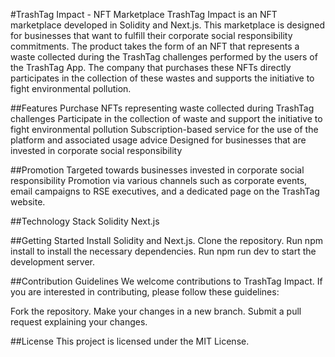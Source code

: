 #TrashTag Impact - NFT Marketplace
TrashTag Impact is an NFT marketplace developed in Solidity and Next.js. This marketplace is designed for businesses that want to fulfill their corporate social responsibility commitments. The product takes the form of an NFT that represents a waste collected during the TrashTag challenges performed by the users of the TrashTag App. The company that purchases these NFTs directly participates in the collection of these wastes and supports the initiative to fight environmental pollution.

##Features
Purchase NFTs representing waste collected during TrashTag challenges
Participate in the collection of waste and support the initiative to fight environmental pollution
Subscription-based service for the use of the platform and associated usage advice
Designed for businesses that are invested in corporate social responsibility

##Promotion
Targeted towards businesses invested in corporate social responsibility
Promotion via various channels such as corporate events, email campaigns to RSE executives, and a dedicated page on the TrashTag website.

##Technology Stack
Solidity
Next.js

##Getting Started
Install Solidity and Next.js.
Clone the repository.
Run npm install to install the necessary dependencies.
Run npm run dev to start the development server.

##Contribution Guidelines
We welcome contributions to TrashTag Impact. If you are interested in contributing, please follow these guidelines:

Fork the repository.
Make your changes in a new branch.
Submit a pull request explaining your changes.

##License
This project is licensed under the MIT License.
